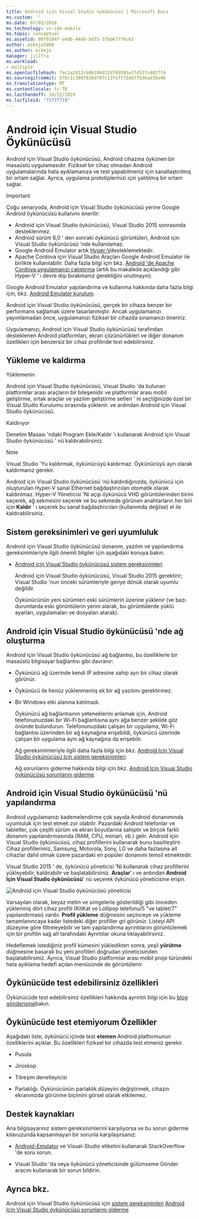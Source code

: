 ```yaml
---
title: Android için Visual Studio öykünücüsü | Microsoft Docs
ms.custom: ''
ms.date: 07/03/2018
ms.technology: vs-ide-mobile
ms.topic: conceptual
ms.assetid: 80f0104f-a4db-44dd-bd55-37bb67776c62
author: mikejo5000
ms.author: mikejo
manager: jillfra
ms.workload:
- multiple
ms.openlocfilehash: 7ac1a2812cb86108d32d769595affd53fc402ff4
ms.sourcegitcommit: 57bc1c3887838d707c13feff72a677b3bad3be4b
ms.translationtype: MT
ms.contentlocale: tr-TR
ms.lasthandoff: 10/22/2019
ms.locfileid: "72777719"
---
```

# <a name="visual-studio-emulator-for-android"></a>Android için Visual Studio Öykünücüsü

Android için Visual Studio öykünücüsü, Android cihazına öykünen bir masaüstü uygulamasıdır. Fiziksel bir cihaz olmadan Android uygulamalarında hata ayıklamanıza ve test yapabilmeniz için sanallaştırılmış bir ortam sağlar. Ayrıca, uygulama prototiplerinizi için yalıtılmış bir ortam sağlar.

> [!IMPORTANT]
> Çoğu senaryoda, Android için Visual Studio öykünücüsü yerine Google Android öykünücüsü kullanımı önerilir:
> - Android için Visual Studio öykünücüsü, Visual Studio 2015 sonrasında desteklenmez.
> - Android sürüm 6,0 ' den sonraki öykünücü görüntüleri, Android için Visual Studio öykünücüsü 'nde kullanılamaz.
> - Google Android Emulator artık [Hyper-V](https://docs.microsoft.com/xamarin/android/get-started/installation/android-emulator/hardware-acceleration#accelerating-with-hyper-v)desteklemektedir.
> - Apache Cordova için Visual Studio Araçları Google Android Emulator ile birlikte kullanılabilir. Daha fazla bilgi için bkz. [Android 'de Apache Cordova uygulamanızı çalıştırma](/visualstudio/cross-platform/tools-for-cordova/run-your-app/run-app-android#google-android-emulator) (artık bu makalede açıklandığı gibi Hyper-V ' ı devre dışı bırakmanız gerektiğini unutmayın).
>
> Google Android Emulator yapılandırma ve kullanma hakkında daha fazla bilgi için, bkz. [Android Emulator kurulum](https://docs.microsoft.com/xamarin/android/get-started/installation/android-emulator/).

 Android için Visual Studio öykünücüsü, gerçek bir cihaza benzer bir performans sağlamak üzere tasarlanmıştır. Ancak uygulamanızı yayımlamadan önce, uygulamanızı fiziksel bir cihazda sınamanızı öneririz.

 Uygulamanızı, Android için Visual Studio öykünücüsü tarafından desteklenen Android platformları, ekran çözünürlükleri ve diğer donanım özellikleri için benzersiz bir cihaz profilinde test edebilirsiniz.

## <a name="Installing"></a>Yükleme ve kaldırma
 Yüklemenin

 Android için Visual Studio öykünücüsü, Visual Studio 'da bulunan platformlar arası araçların bir bileşenidir ve platformlar arası mobil geliştirme, ortak araçlar ve yazılım geliştirme setleri ' ni seçtiğinizde özel bir Visual Studio Kurulumu sırasında yüklenir. ve ardından Android için Visual Studio öykünücüsü.

 Kaldırıyor

 Denetim Masası 'ndaki Program Ekle/Kaldır 'ı kullanarak Android için Visual Studio öykünücüsü ' nü kaldırabilirsiniz.

> [!NOTE]
> Visual Studio 'Yu kaldırmak, öykünücüyü kaldırmaz. Öykünücüyü ayrı olarak kaldırmanız gerekir.

 Android için Visual Studio öykünücüsü 'nü kaldırdığınızda, öykünücü için oluşturulan Hyper-V sanal Ethernet bağdaştırıcıları otomatik olarak kaldırılmaz. Hyper-V Yöneticisi 'Ni açıp öykünücü VHD görüntülerinden birini seçerek, ağ sekmesini seçerek ve bu sekmede görünen anahtarların her biri için **Kaldır** ' ı seçerek bu sanal bağdaştırıcıları (kullanımda değilse) el ile kaldırabilirsiniz.

## <a name="Requirements"></a>Sistem gereksinimleri ve geri uyumluluk
 Android için Visual Studio öykünücüsü donanım, yazılım ve yapılandırma gereksinimleriyle ilgili önemli bilgiler için aşağıdaki konuya bakın.

- [Android için Visual Studio öykünücüsü sistem gereksinimleri](../cross-platform/system-requirements-for-the-visual-studio-emulator-for-android.md)

  Android için Visual Studio öykünücüsü, Visual Studio 2015 gerektirir; Visual Studio 'nun önceki sürümleriyle geriye dönük olarak uyumlu değildir.

  Öykünücünün yeni sürümleri eski sürümlerin üzerine yüklenir (ve bazı durumlarda eski görüntülerin yerini alarak, bu görüntülerde yüklü ayarları, uygulamaları ve dosyaları atarak).

## <a name="Networking"></a>Android için Visual Studio öykünücüsü 'nde ağ oluşturma
 Android için Visual Studio öykünücüsü ağ bağlantısı, bu özelliklerle bir masaüstü bilgisayar bağlantısı gibi davranır:

- Öykünücü ağ üzerinde kendi IP adresine sahip ayrı bir cihaz olarak görünür.

- Öykünücü ile henüz yüklenmemiş ek bir ağ yazılımı gerektirmez.

- Bir Windows etki alanına katılmadı.

  Öykünücü ağ bağlantısının yeteneklerini anlamak için, Android telefonunuzdaki bir Wi-Fi bağlantısına aynı ağa benzer şekilde göz önünde bulundurun. Telefonunuzdaki çalışan bir uygulama, Wi-Fi bağlantısı üzerinden bir ağ kaynağına erişebildi, öykünücü üzerinde çalışan bir uygulama aynı ağ kaynağına da erişebilir.

  Ağ gereksinimleriyle ilgili daha fazla bilgi için bkz. [Android Için Visual Studio öykünücüsü Için sistem gereksinimleri](../cross-platform/system-requirements-for-the-visual-studio-emulator-for-android.md).

  Ağ sorunlarını giderme hakkında bilgi için bkz. [Android Için Visual Studio öykünücüsü sorunlarını giderme](../cross-platform/troubleshooting-the-visual-studio-emulator-for-android.md).

## <a name="Configuring"></a>Android için Visual Studio öykünücüsü 'nü yapılandırma
 Android uygulamanızı kademelendirme çok sayıda Android donanımında uyumluluk için test etmek zor olabilir. Pazardaki Android telefonlar ve tabletler, çok çeşitli sürüm ve ekran boyutlarına sahiptir ve birçok farklı donanım yapılandırmasında (RAM, CPU, mimari, vb.) gelir. Android için Visual Studio öykünücüsü, cihaz profillerini kullanarak bunu basitleştirir. Cihaz profillerimiz, Samsung, Motorola, Sony, LG ve daha fazlasına ait cihazlar dahil olmak üzere pazardaki en popüler donanımı temsil etmektedir.

 Visual Studio 2015 ' de, öykünücü yöneticisi 'Ni kullanarak cihaz profillerini yükleyebilir, kaldırabilir ve başlatabilirsiniz. **Araçlar**' ı ve ardından **Android Için Visual Studio öykünücüsü**' nü seçerek öykünücü yöneticisine erişin.

 ![Android için Visual Studio öykünücüsü yöneticisi](../cross-platform/media/android_emu_manager.png "Android_Emu_Manager")

 Varsayılan olarak, beyaz metin ve simgelerle gösterildiği gibi önceden yüklenmiş dört cihaz profili (KitKat ve Lollipop telefonu/5 "ve tablet/7" yapılandırması) vardır. **Profil yükleme** düğmesini seçinceye ve yükleme tamamlanıncaya kadar listedeki diğer profiller gri görünür. Listeyi API düzeyine göre filtreleyebilir ve tam yapılandırma ayrıntılarını görüntülemek için bir profilin sağ alt tarafındaki Ayrıntılar okuna tıklayabilirsiniz.

 Hedeflemek istediğiniz profil kümesini yükledikten sonra, yeşil **yürütme** düğmesine basarak bu yeni profilleri doğrudan yöneticisinden başlatabilirsiniz. Ayrıca, Visual Studio platformlar arası mobil proje türündeki hata ayıklama hedefi açılan menüsünde de görüntülenir.

## <a name="FeaturesTest"></a>Öykünücüde test edebilirsiniz özellikleri
 Öykünücüde test edebilirsiniz özellikleri hakkında ayrıntılı bilgi için bu [blog gönderisine](https://devblogs.microsoft.com/devops/introducing-visual-studios-emulator-for-android/)bakın.

## <a name="FeaturesNonTest"></a>Öykünücüde test etemiyorum Özellikler
 Aşağıdaki liste, öykünücü içinde test **etemen** Android platformunun özelliklerini açıklar. Bu özellikleri fiziksel bir cihazda test etmeniz gerekir.

- Pusula

- Jiroskop

- Titreşim denetleyicisi

- Parlaklığı. Öykünücünün parlaklık düzeyini değiştirmek, cihazın ekranınızda görünme biçimini görsel olarak etkilemez.

## <a name="Support"></a>Destek kaynakları
 Ana bilgisayarınız sistem gereksinimlerini karşılıyorsa ve bu sorun giderme kılavuzunda kapsanmayan bir sorunla karşılaşırsanız:

- [Android-Emulator](https://stackoverflow.com/questions/tagged/android-emulator) ve Visual-Studio etiketini kullanarak StackOverflow 'de soru sorun.

- Visual Studio 'da veya öykünücü yöneticisinde gülümseme Gönder aracını kullanarak bir sorun bildirin.

## <a name="see-also"></a>Ayrıca bkz.
 Android için Visual Studio öykünücüsü için [sistem gereksinimleri](../cross-platform/system-requirements-for-the-visual-studio-emulator-for-android.md) [Android Için Visual Studio öykünücüsü sorunlarını giderme](../cross-platform/troubleshooting-the-visual-studio-emulator-for-android.md)
